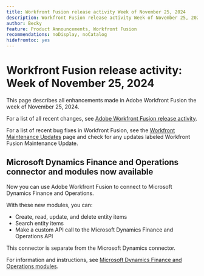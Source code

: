```yaml
---
title: Workfront Fusion release activity Week of November 25, 2024
description: Workfront Fusion release activity Week of November 25, 2024
author: Becky
feature: Product Announcements, Workfront Fusion
recommendations: noDisplay, noCatalog
hidefromtoc: yes
---
```

# Workfront Fusion release activity: Week of November 25, 2024

This page describes all enhancements made in Adobe Workfront Fusion the week of November 25, 2024.

For a list of all recent changes, see [Adobe Workfront Fusion release activity](/help/workfront-fusion/fusion-product-releases/fusion-release-activity.md).

For a list of recent bug fixes in Workfront Fusion, see the [Workfront Maintenance Updates](https://experienceleague.adobe.com/docs/workfront-known-issues/releases/current-updates.html) page and check for any updates labeled Workfront Fusion Maintenance Update.

## Microsoft Dynamics Finance and Operations connector and modules now available

Now you can use Adobe Workfront Fusion to connect to Microsoft Dynamics Finance and Operations.

With these new modules, you can:

* Create, read, update, and delete entity items
* Search entity items
* Make a custom API call to the Microsoft Dynamics Finance and Operations API

This connector is separate from the Microsoft Dynamics connector.

For information and instructions, see [Microsoft Dynamics Finance and Operations modules](/help/workfront-fusion/references/apps-and-modules/third-party-connectors/dynamics-finance-operations-modules.md).
